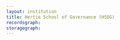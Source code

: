 ```yaml
---
layout: institution
title: Hertie School of Governance (HSOG)
recordsgraph: 
storagegraph: 
---
```

